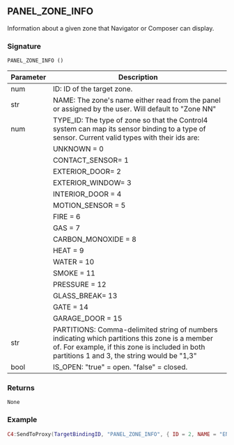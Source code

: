 ## PANEL\_ZONE\_INFO

Information about a given zone that Navigator or Composer can display.  


### Signature

`PANEL_ZONE_INFO ()`


| Parameter | Description |
| --- | --- |
| num | ID: ID of the target zone. |
| str | NAME: The zone's name either read from the panel or assigned by the user. Will default to "Zone NN"  |
| num | TYPE\_ID: The type of zone so that the Control4 system can map its sensor binding to a type of sensor. Current valid types with their ids are: | \_
| | UNKNOWN	= 0 |
| | CONTACT\_SENSOR= 1 |\_
| | EXTERIOR\_DOOR= 2 |\_
| | EXTERIOR\_WINDOW= 3 | \_
| | INTERIOR\_DOOR	= 4 | \_
| | MOTION\_SENSOR = 5 | \_
| | FIRE = 6 | 
| | GAS = 7 |
| | CARBON\_MONOXIDE	= 8 | \_
| | HEAT = 9 |
| | WATER = 10 |
| | SMOKE = 11 | 
| | PRESSURE = 12 | 
| | GLASS\_BREAK= 13 |
| | GATE = 14 |
| | GARAGE\_DOOR = 15 | \_
| str | PARTITIONS: Comma-delimited string of numbers indicating which partitions this zone is a  member of.  For example, if this zone is included in both partitions 1 and 3, the string would be "1,3" | 
| bool | IS\_OPEN: "true" = open. "false" = closed. |\_


### Returns

`None`


### Example

```lua
C4:SendToProxy(TargetBindingID, "PANEL_ZONE_INFO", { ID = 2, NAME = "ENTRYWAY", TYPE_ID = 5, PARTITIONS = "1,3", IS_OPEN = true}, "NOTIFY")
```
